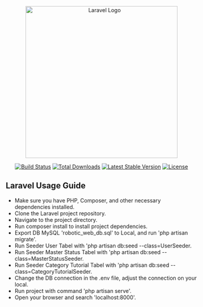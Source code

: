 <p align="center"><a href="https://laravel.com" target="_blank"><img src="https://raw.githubusercontent.com/laravel/art/master/logo-lockup/5%20SVG/2%20CMYK/1%20Full%20Color/laravel-logolockup-cmyk-red.svg" width="400" alt="Laravel Logo"></a></p>

<p align="center">
<a href="https://github.com/laravel/framework/actions"><img src="https://github.com/laravel/framework/workflows/tests/badge.svg" alt="Build Status"></a>
<a href="https://packagist.org/packages/laravel/framework"><img src="https://img.shields.io/packagist/dt/laravel/framework" alt="Total Downloads"></a>
<a href="https://packagist.org/packages/laravel/framework"><img src="https://img.shields.io/packagist/v/laravel/framework" alt="Latest Stable Version"></a>
<a href="https://packagist.org/packages/laravel/framework"><img src="https://img.shields.io/packagist/l/laravel/framework" alt="License"></a>
</p>

## Laravel Usage Guide

- Make sure you have PHP, Composer, and other necessary dependencies installed.
- Clone the Laravel project repository.
- Navigate to the project directory.
- Run composer install to install project dependencies.
- Export DB MySQL 'robotic_web_db.sql' to Local, and run 'php artisan migrate'.
- Run Seeder User Tabel with 'php artisan db:seed --class=UserSeeder.
- Run Seeder Master Status Tabel with 'php artisan db:seed --class=MasterStatusSeeder.
- Run Seeder Category Tutorial Tabel with 'php artisan db:seed --class=CategoryTutorialSeeder.
- Change the DB connection in the .env file, adjust the connection on your local.
- Run project with command 'php artisan serve'.
- Open your browser and search 'localhost:8000'.

